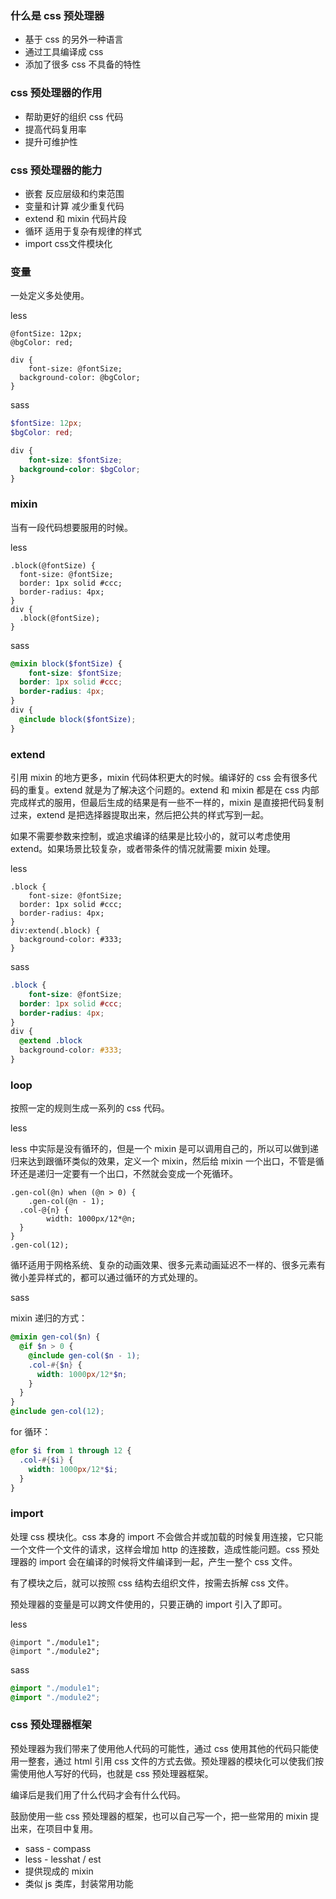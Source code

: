 ### 什么是 css 预处理器

* 基于 css 的另外一种语言
* 通过工具编译成 css
* 添加了很多 css 不具备的特性

### css 预处理器的作用

* 帮助更好的组织 css 代码
* 提高代码复用率
* 提升可维护性

### css 预处理器的能力

* 嵌套 反应层级和约束范围
* 变量和计算 减少重复代码
* extend 和 mixin 代码片段
* 循环 适用于复杂有规律的样式
* import css文件模块化

### 变量

一处定义多处使用。

less

```less
@fontSize: 12px;
@bgColor: red;

div {
	font-size: @fontSize;
  background-color: @bgColor;
}
```

sass

```scss
$fontSize: 12px;
$bgColor: red;

div {
	font-size: $fontSize;
  background-color: $bgColor;
}
```

### mixin

当有一段代码想要服用的时候。

less 

```less
.block(@fontSize) {
  font-size: @fontSize;
  border: 1px solid #ccc;
  border-radius: 4px;
}
div {
  .block(@fontSize);
}
```

sass

```scss
@mixin block($fontSize) {
	font-size: $fontSize;
  border: 1px solid #ccc;
  border-radius: 4px;
}
div {
  @include block($fontSize);
}
```

### extend

引用 mixin 的地方更多，mixin 代码体积更大的时候。编译好的 css 会有很多代码的重复。extend 就是为了解决这个问题的。extend 和 mixin 都是在 css 内部完成样式的服用，但最后生成的结果是有一些不一样的，mixin 是直接把代码复制过来，extend 是把选择器提取出来，然后把公共的样式写到一起。

如果不需要参数来控制，或追求编译的结果是比较小的，就可以考虑使用 extend。如果场景比较复杂，或者带条件的情况就需要 mixin 处理。

less

```less
.block {
	font-size: @fontSize;
  border: 1px solid #ccc;
  border-radius: 4px;
}
div:extend(.block) {
  background-color: #333;
}
```

sass

```scss
.block {
	font-size: @fontSize;
  border: 1px solid #ccc;
  border-radius: 4px;
}
div {
  @extend .block
  background-color: #333;
}
```

### loop

按照一定的规则生成一系列的 css 代码。

less 

less 中实际是没有循环的，但是一个 mixin 是可以调用自己的，所以可以做到递归来达到跟循环类似的效果，定义一个 mixin，然后给 mixin 一个出口，不管是循环还是递归一定要有一个出口，不然就会变成一个死循环。

```less
.gen-col(@n) when (@n > 0) {
	.gen-col(@n - 1);
  .col-@{n} {
		width: 1000px/12*@n;
  }
}
.gen-col(12);
```

循环适用于网格系统、复杂的动画效果、很多元素动画延迟不一样的、很多元素有微小差异样式的，都可以通过循环的方式处理的。

sass 

mixin 递归的方式：

```scss
@mixin gen-col($n) {
  @if $n > 0 {
    @include gen-col($n - 1);
    .col-#{$n} {
      width: 1000px/12*$n;
    }
  }
}
@include gen-col(12);
```

for 循环：

```scss
@for $i from 1 through 12 {
  .col-#{$i} {
    width: 1000px/12*$i;
  }
}
```

### import

处理 css 模块化。css 本身的 import 不会做合并或加载的时候复用连接，它只能一个文件一个文件的请求，这样会增加 http 的连接数，造成性能问题。css 预处理器的 import 会在编译的时候将文件编译到一起，产生一整个 css 文件。

有了模块之后，就可以按照 css 结构去组织文件，按需去拆解 css 文件。

预处理器的变量是可以跨文件使用的，只要正确的 import 引入了即可。

less 

```less
@import "./module1";
@import "./module2";
```

sass

```scss
@import "./module1";
@import "./module2";
```

### css 预处理器框架

预处理器为我们带来了使用他人代码的可能性，通过 css 使用其他的代码只能使用一整套，通过 html 引用 css 文件的方式去做。预处理器的模块化可以使我们按需使用他人写好的代码，也就是 css 预处理器框架。

编译后是我们用了什么代码才会有什么代码。

鼓励使用一些 css 预处理器的框架，也可以自己写一个，把一些常用的 mixin 提出来，在项目中复用。

* sass - compass
* less - lesshat / est
* 提供现成的 mixin
* 类似 js 类库，封装常用功能 


